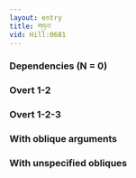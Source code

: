 ```yaml
---
layout: entry
title: གཏའ་
vid: Hill:0681
---
```

### Dependencies (N = 0)


### Overt 1-2


### Overt 1-2-3


### With oblique arguments


### With unspecified obliques
